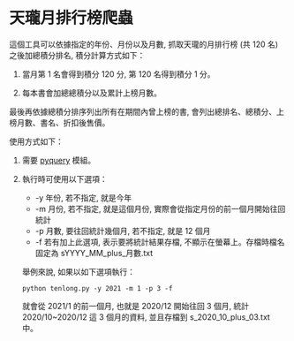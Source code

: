 # 天瓏月排行榜爬蟲

這個工具可以依據指定的年份、月份以及月數, 抓取天瓏的月排行榜 (共 120 名) 之後加總積分排名, 積分計算方式如下：

1. 當月第 1 名會得到積分 120 分, 第 120 名得到積分 1 分。

1. 每本書會加總總積分以及累計上榜月數。

最後再依據總積分排序列出所有在期間內曾上榜的書, 會列出總排名、總積分、上榜月數、書名、折扣後售價。

使用方式如下：

1. 需要 [pyquery](https://pypi.org/project/pyquery/) 模組。
2. 執行時可使用以下選項：
    - -y 年份, 若不指定, 就是今年
    - -m 月份, 若不指定, 就是這個月份, 實際會從指定月份的前一個月開始往回統計
    - -p 月數, 要往回統計幾個月, 若不指定, 就是 12 個月
    - -f 若有加上此選項, 表示要將統計結果存檔, 不顯示在螢幕上。存檔時檔名固定為 sYYYY_MM_plus_月數.txt
    
    舉例來說, 如果以如下選項執行：
    
    ```
    python tenlong.py -y 2021 -m 1 -p 3 -f
    ```
    
    就會從 2021/1 的前一個月, 也就是 2020/12 開始往回 3 個月, 統計 2020/10~2020/12 這 3 個月的資料, 並且存檔到 s_2020_10_plus_03.txt 中。

